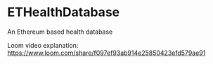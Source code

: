 # ETHealthDatabase
An Ethereum based health database

Loom video explanation:
https://www.loom.com/share/f097ef93ab914e25850423efd579ae91
